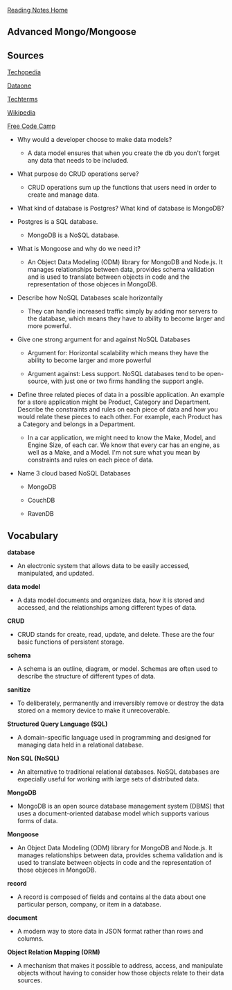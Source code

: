 [Reading Notes Home](https://d-d-wolfe.github.io/reading-notes/)


## Advanced Mongo/Mongoose

## Sources

[Techopedia](https://www.techopedia.com/)

[Dataone](https://dataone.org)

[Techterms](https://techterms.com/)

[Wikipedia](https://en.wikipedia.org/)

[Free Code Camp](https://freecodecamp.org)



- Why would a developer choose to make data models?

  - A data model ensures that when you create the db you don't forget any data that needs to be included.

- What purpose do CRUD operations serve?

  - CRUD operations sum up the functions that users need in order to create and manage data.

- What kind of database is Postgres? What kind of database is MongoDB?

- Postgres is a SQL database.

  - MongoDB is a NoSQL database.

- What is Mongoose and why do we need it?

  - An Object Data Modeling (ODM) library for MongoDB and Node.js. It manages relationships between data, provides schema validation and is used to translate between objects in code and the representation of those objeces in MongoDB.

- Describe how NoSQL Databases scale horizontally

  - They can handle increased traffic simply by adding mor servers to the database, which means they have to ability to become larger and more powerful.

- Give one strong argument for and against NoSQL Databases

  - Argument for: Horizontal scalability which means they have the ability to become larger and more powerful

  - Argument against: Less support. NoSQL databases tend to be open-source, with just one or two firms handling the support angle.

- Define three related pieces of data in a possible application. An example for a store application might be Product, Category and Department. Describe the constraints and rules on each piece of data and how you would relate these pieces to each other. For example, each Product has a Category and belongs in a Department.

  - In a car application, we might need to know the Make, Model, and Engine Size, of each car. We know that every car has an engine, as well as a Make, and a Model. I'm not sure what you mean by constraints and rules on each piece of data. 

- Name 3 cloud based NoSQL Databases

  - MongoDB

  - CouchDB

  - RavenDB

## Vocabulary

**database**

  - An electronic system that allows data to be easily accessed, manipulated, and updated.

**data model**
  
  - A data model documents and organizes data, how it is stored and accessed, and the relationships among different types of data. 

**CRUD**

  - CRUD stands for create, read, update, and delete. These are the four basic functions of persistent storage.

**schema**

  - A schema is an outline, diagram, or model. Schemas are often used to describe the structure of different types of data.

**sanitize**

  - To deliberately, permanently and irreversibly remove or destroy the data stored on a memory device to make it unrecoverable.

**Structured Query Language (SQL)**

  - A domain-specific language used in programming and designed for managing data held in a relational database.

**Non SQL (NoSQL)**

  - An alternative to traditional relational databases. NoSQL databases are expecially useful for working with large sets of distributed data.

**MongoDB**

- MongoDB is an open source database management system (DBMS) that uses a document-oriented database model which supports various forms of data.

**Mongoose**

- An Object Data Modeling (ODM) library for MongoDB and Node.js. It manages relationships between data, provides schema validation and is used to translate between objects in code and the representation of those objeces in MongoDB.

**record**

  - A record is composed of fields and contains al the data about one particular person, company, or item in a database.

**document**

  - A modern way to store data in JSON format rather than rows and columns.

**Object Relation Mapping (ORM)**

  - A mechanism that makes it possible to address, access, and manipulate objects without having to consider how those objects relate to their data sources.
